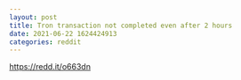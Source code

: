 ```yaml
--- 
layout: post 
title: Tron transaction not completed even after 2 hours 
date: 2021-06-22 1624424913 
categories: reddit 
--- 
```

https://redd.it/o663dn